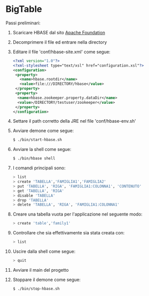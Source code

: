 # BigTable

Passi preliminari:

1. Scaricare HBASE dal sito <a href="#">Apache Foundation</a>
2. Decomprimere il file ed entrare nella directory
3. Editare il file 'conf/hbase-site.xml' come segue:

    ```xml
   <?xml version="1.0"?>
   <?xml-stylesheet type="text/xsl" href="configuration.xsl"?>
   <configuration>
     <property>
       <name>hbase.rootdir</name>
       <value>file:///DIRECTORY/hbase</value>
     </property>
     <property>
      <name>hbase.zookeeper.property.dataDir</name>
      <value>/DIRECTORY/testuser/zookeeper</value>
     </property>
   </configuration>
 

4. Settare il path corretto della JRE nel file 'conf/hbase-env.sh'
5. Avviare demone come segue:

     ```sh
     $ ./bin/start-hbase.sh
    
6. Avviare la shell come segue:

     ```sh
     $ ./bin/hbase shell

7. I comandi principali sono:

     ```sh
     > list
     > create 'TABELLA','FAMIGLIA1','FAMIGLIA2'
     > put 'TABELLA', 'RIGA', 'FAMIGLIA1:COLONNA1', 'CONTENUTO'
     > get 'TABELLA', 'RIGA'
     > disable 'TABELLA'
     > drop 'TABELLA'
     > delete 'TABELLA', 'RIGA', 'FAMIGLIA1:COLONNA1'
     
8. Creare una tabella vuota per l'applicazione nel seguente modo:

    ```sh
    > create 'table','family1'
    
9. Controllare che sia effettivamente sia stata creata con:

    ```sh
    > list
    
10. Uscire dalla shell come segue:

    ```sh
    > quit
    
11. Avviare il main del progetto
12. Stoppare il demone come segue:

     ```sh
     $ ./bin/stop-hbase.sh
    